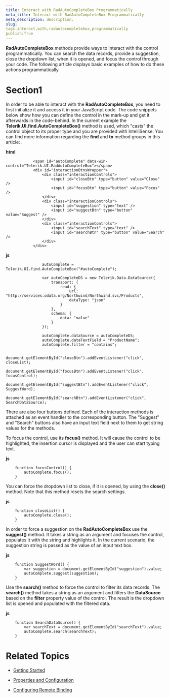 ```yaml
---
title: Interact with RadAutoCompleteBox Programmatically
meta_title: Interact with RadAutoCompleteBox Programmatically
meta_description: description.
slug: 
tags:interact,with,radautocompletebox,programmatically
publish:True
---
```



__RadAutoCompleteBox__ methods provide ways to interact with the control programmatically. You can search the data records, provide a 
        suggestion, close the dropdown list, when it is opened, and focus the control through your code. The following article displays basic examples of how to do 
        these actions programmatically.
      

# Section1

In order to be able to interact with the __RadAutoCompleteBox__, you need to first initialize it and access it in your JavaScript code. 
          The code snippets below show how you can define the control in the mark-up and get it afterwards in the code-behind. In the current example the 
          __Telerik.UI.find.AutoCompleteBox()__ method is used, which "casts" the control object to its proper type and you are provided with 
          IntelliSense. You can find more information regarding the __find__ and __to__ method groups in
          this article: [](92c688df-0ae5-47dd-882d-1405d5ee849b).
        


 __html__
    


				<span id="autoComplete" data-win-control="Telerik.UI.RadAutoCompleteBox"></span>
	            <div id="interactionBtnsWrapper">
	                <div class="interactionControls">
	                    <input id="closeBtn" type="button" value="Close" />
	                    <input id="focusBtn" type="button" value="Focus" />
	                </div>
	                <div class="interactionControls">
	                    <input id="suggestion" type="text" />
	                    <input id="suggestBtn" type="button" value="Suggest" />
	                </div>
	                <div class="interactionControls">
	                    <input id="searchText" type="text" />
	                    <input id="searchBtn" type="button" value="Search" />
	                </div>
	            </div>




 __js__
    


				    autoComplete = Telerik.UI.find.AutoCompleteBox("#autoComplete");
	
				    var autoCompleteDS = new Telerik.Data.DataSource({
				        transport: {
				            read: {
				                url: "http://services.odata.org/Northwind/Northwind.svc/Products",
				                dataType: "json"
				            }
				        },
				        schema: {
				            data: "value"
				        }
				    });
	
				    autoComplete.dataSource = autoCompleteDS;
				    autoComplete.dataTextField = "ProductName";
				    autoComplete.filter = "contains";
	
					document.getElementById("closeBtn").addEventListener("click", closeList);
					document.getElementById("focusBtn").addEventListener("click", focusControl);
					document.getElementById("suggestBtn").addEventListener("click", SuggestWord);
					document.getElementById("searchBtn").addEventListener("click", SearchDataSource);



There are also four buttons defined. Each of the interaction methods is attached as an event handler to the corresponding button. The "Suggest" and "Search" 
          buttons also have an input text field next to them to get string values for the methods.
        

To focus the control, use its __focus()__ method. It will cause the control to be highlighted, the insertion cursor is 
          displayed and the user can start typing text.
        


 __js__
    


		function focusControl() {
		    autoComplete.focus();
		}



You can force the dropdown list to close, if it is opened, by using the __close()__ method. Note that this method resets the search 
          settings.
        


 __js__
    


		function closeList() {
		    autoComplete.close();
		}



In order to force a suggestion on the __RadAutoCompleteBox__ use the __suggest()__ method. It takes a string as 
          an argument and focuses the control, populates it with the string and highlights it. In the current scenario, the suggestion string is passed as the value of an 
          input text box.
        


 __js__
    


		function SuggestWord() {
		    var suggestion = document.getElementById("suggestion").value;
		    autoComplete.suggest(suggestion);
		}



Use the __search()__ method to force the control to filter its data records. The __search()__ method takes a string as 
          an argument and filters the __DataSource__ based on the __filter__ property value of the control. The result is the 
          dropdown list is opened and populated with the filtered data.
        


 __js__
    


		function SearchDataSource() {
		    var searchText = document.getElementById("searchText").value;
		    autoComplete.search(searchText);
		}



# Related Topics

 * [Getting Started]({{slug:getting-started}})

 * [Properties and Configuration]({{slug:properties-and-configuration}})

 * [Configuring Remote Binding]({{slug:configuring-remote-binding}})
